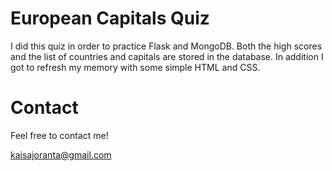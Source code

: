 # European Capitals Quiz

I did this quiz in order to practice Flask and MongoDB. Both the high scores and the list of countries and capitals are stored in the database. In addition I got to refresh my memory with some simple HTML and CSS.


# Contact

Feel free to contact me!

kaisajoranta@gmail.com
